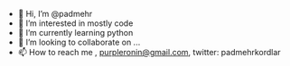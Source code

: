 - 👋 Hi, I’m @padmehr
- 👀 I’m interested in mostly code
- 🌱 I’m currently learning python
- 💞️ I’m looking to collaborate on ...
- 📫 How to reach me , purpleronin@gmail.com, twitter: padmehrkordlar

<!---
padmehr/padmehr is a ✨ special ✨ repository because its `README.md` (this file) appears on your GitHub profile.
You can click the Preview link to take a look at your changes.
--->
